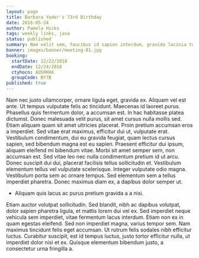 ```yaml
---
layout: page
title: Barbara Yoder's 73rd Birthday
date: 2016-05-24
author: Pamela Hicks
tags: weekly links, java
status: published
summary: Nam velit sem, faucibus id sapien interdum, gravida lacinia turpis.
banner: images/banner/meeting-01.jpg
booking:
  startDate: 12/22/2018
  endDate: 12/24/2018
  ctyhocn: AUSRKHX
  groupCode: BY7B
published: true
---
```

Nam nec justo ullamcorper, ornare ligula eget, gravida ex. Aliquam vel est ante. Ut tempus vulputate felis ac tincidunt. Maecenas id laoreet purus. Phasellus quis fermentum dolor, a accumsan est. In hac habitasse platea dictumst. Donec malesuada velit purus, sit amet cursus nulla mollis sed.
Etiam aliquam quam sit amet ultricies placerat. Proin pretium accumsan eros a imperdiet. Sed vitae erat maximus, efficitur dui ut, vulputate erat. Vestibulum condimentum, dui eu gravida feugiat, quam lectus cursus sapien, sed bibendum magna est eu sapien. Praesent efficitur dui ipsum, aliquam eleifend mi bibendum vitae. Morbi sit amet semper sem, non accumsan est. Sed vitae leo nec nulla condimentum pretium id ut arcu. Donec suscipit dui dui, placerat facilisis tellus sollicitudin et. Vestibulum elementum tellus vel vulputate scelerisque. Integer vulputate odio magna. Vestibulum porta sem ac ornare tempus. Sed elementum sem a tellus imperdiet pharetra. Donec maximus diam ex, a dapibus dolor semper ut.

* Aliquam quis lacus ac purus pretium gravida a a nisi.

Etiam auctor volutpat sollicitudin. Sed blandit, nibh ac dapibus volutpat, dolor sapien pharetra ligula, et mattis lorem dui vel ex. Sed imperdiet neque vehicula sem imperdiet, vitae fermentum lacus interdum. Etiam non ex in quam egestas eleifend. Sed non imperdiet magna, varius tempor sem. Nam maximus tincidunt felis eget accumsan. Ut rutrum felis sodales nibh efficitur luctus. Curabitur suscipit, est id tempus luctus, justo tortor efficitur nulla, ut imperdiet dolor nisi et ex. Quisque elementum bibendum justo, a consectetur urna fringilla a.
